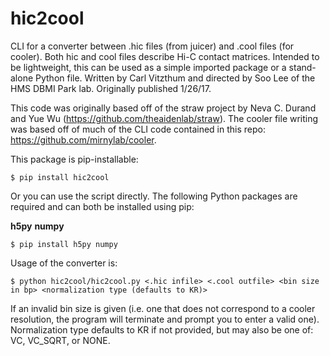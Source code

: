# hic2cool #

CLI for a converter between .hic files (from juicer) and .cool files (for cooler).  Both hic and cool files describe Hi-C contact matrices. Intended to be lightweight, this can be used as a simple imported package or a stand-alone Python file. Written by Carl Vitzthum and directed by Soo Lee of the HMS DBMI Park lab.
Originally published 1/26/17.

This code was originally based off of the straw project by Neva C. Durand and Yue Wu (https://github.com/theaidenlab/straw). The cooler file writing was based off of much of the CLI code contained in this repo: https://github.com/mirnylab/cooler.

This package is pip-installable:
```
$ pip install hic2cool
```

Or you can use the script directly. The following Python packages are required and can both be installed using pip:

**h5py**
**numpy**
```
$ pip install h5py numpy
```

Usage of the converter is:
```
$ python hic2cool/hic2cool.py <.hic infile> <.cool outfile> <bin size in bp> <normalization type (defaults to KR)>
```
If an invalid bin size is given (i.e. one that does not correspond to a cooler resolution, the program will terminate and prompt you to enter a valid one). Normalization type defaults to KR if not provided, but may also be one of: VC, VC_SQRT, or NONE.
